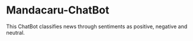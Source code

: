 # Mandacaru-ChatBot
This ChatBot classifies news through sentiments as positive, negative and neutral.
